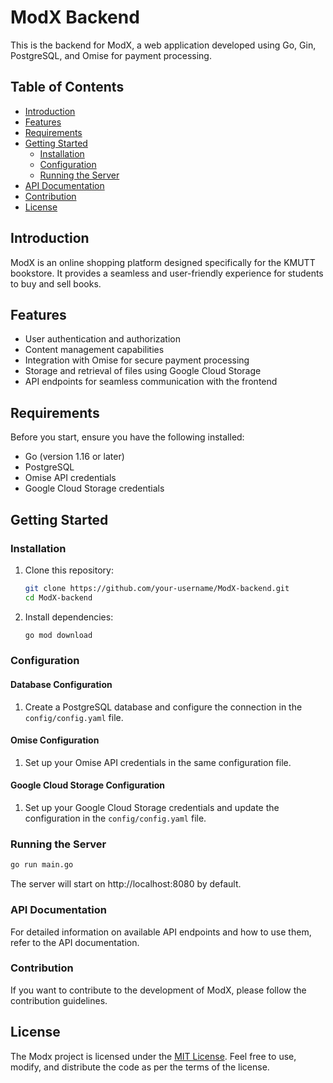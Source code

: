 # ModX Backend

This is the backend for ModX, a web application developed using Go, Gin, PostgreSQL, and Omise for payment processing.

## Table of Contents

- [Introduction](#introduction)
- [Features](#features)
- [Requirements](#requirements)
- [Getting Started](#getting-started)
  - [Installation](#installation)
  - [Configuration](#configuration)
  - [Running the Server](#running-the-server)
- [API Documentation](#api-documentation)
- [Contribution](#contribution)
- [License](#license)

## Introduction

ModX is an online shopping platform designed specifically for the KMUTT bookstore. It provides a seamless and user-friendly experience for students to buy and sell books.

## Features

- User authentication and authorization
- Content management capabilities
- Integration with Omise for secure payment processing
- Storage and retrieval of files using Google Cloud Storage
- API endpoints for seamless communication with the frontend

## Requirements

Before you start, ensure you have the following installed:

- Go (version 1.16 or later)
- PostgreSQL
- Omise API credentials
- Google Cloud Storage credentials

## Getting Started

### Installation

1. Clone this repository:

    ```bash
    git clone https://github.com/your-username/ModX-backend.git
    cd ModX-backend
    ```

2. Install dependencies:

    ```bash
    go mod download
    ```

### Configuration

#### Database Configuration

1. Create a PostgreSQL database and configure the connection in the `config/config.yaml` file.

#### Omise Configuration

1. Set up your Omise API credentials in the same configuration file.

#### Google Cloud Storage Configuration

1. Set up your Google Cloud Storage credentials and update the configuration in the `config/config.yaml` file.


### Running the Server

```bash
go run main.go
```

The server will start on http://localhost:8080 by default.

### API Documentation

For detailed information on available API endpoints and how to use them, refer to the API documentation.

### Contribution

If you want to contribute to the development of ModX, please follow the contribution guidelines.

## License

The Modx project is licensed under the [MIT License](LICENSE). Feel free to use, modify, and distribute the code as per the terms of the license.

